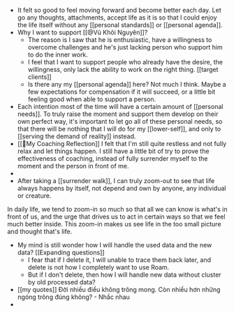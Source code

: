 - It felt so good to feel moving forward and become better each day. Let go any thoughts, attachments, accept life as it is so that I could enjoy the life itself without any [[personal standards]] or [[personal agenda]]. 
- Why I want to support [[@Vũ Khôi Nguyên]]?
    - The reason is I saw that he is enthusiastic, have a willingness to overcome challenges and he's just lacking person who support him to do the inner work.
    - I feel that I want to support people who already have the desire, the willingness, only lack the ability to work on the right thing. [[target clients]]
    - Is there any my [[personal agenda]] here? Not much I think. Maybe a few expectations for compensation if it will succeed, or a little bit feeling good when able to support a person.
- Each intention most of the time will have a certain amount of [[personal needs]]. To truly raise the moment and support them develop on their own perfect way, it's important to let go all of these personal needs, so that there will be nothing that I will do for my [[lower-self]], and only to [[serving the demand of reality]] instead.
- [[🌱My Coaching Reflection]] I felt that I'm still quite restless and not fully relax and let things happen. I still have a little bit of try to prove the effectiveness of coaching, instead of fully surrender myself to the moment and the person in front of me.
- 
- After taking a [[surrender walk]], I can truly zoom-out to see that life always happens by itself, not depend and own by anyone, any individual or creature. 

In daily life, we tend to zoom-in so much so that all we can know is what's in front of us, and the urge that drives us to act in certain ways so that we feel much better inside. This zoom-in makes us see life in the too small picture and thought that's life.
- My mind is still wonder how I will handle the used data and the new data? [[Expanding questions]]
    - I fear that if I delete it, I will unable to trace them back later, and delete is not how I completely want to use Roam.
    - But if I don't delete, then how I will handle new data without cluster by old processed data?
- [[my quotes]]
Đời nhiều điều không trông mong. 
Còn nhiều hơn những ngóng trông đúng không? - Nhắc nhau
- 
